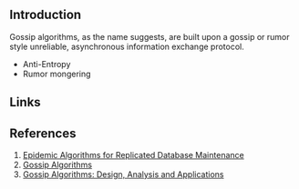 ## Introduction

Gossip algorithms, as the name suggests, are built upon a gossip or rumor style unreliable, asynchronous information exchange protocol.



- Anti-Entropy
- Rumor mongering



## Links


## References

1. [Epidemic Algorithms for Replicated Database Maintenance](https://dl.acm.org/doi/pdf/10.1145/43921.43922)
2. [Gossip Algorithms](https://devavrat.mit.edu/wp-content/uploads/2017/08/Gossip-Algorithms.pdf)
3. [Gossip Algorithms: Design, Analysis and Applications](https://web.stanford.edu/~boyd/papers/pdf/gossip_infocom.pdf)